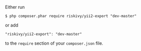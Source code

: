 Either run

```
$ php composer.phar require riskivy/yii2-export "dev-master"
```

or add

```
"riskivy/yii2-export": "dev-master"
```

to the ```require``` section of your `composer.json` file.

